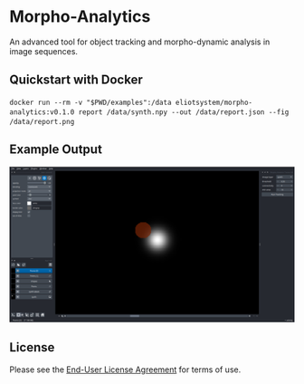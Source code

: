 # Morpho-Analytics
An advanced tool for object tracking and morpho-dynamic analysis in image sequences.
## Quickstart with Docker
`docker run --rm -v "$PWD/examples":/data eliotsystem/morpho-analytics:v0.1.0 report /data/synth.npy --out /data/report.json --fig /data/report.png`
## Example Output
![Napari Plugin View](docs/images/morpho_report.png)
## License
Please see the [End-User License Agreement](./EULA.md) for terms of use.
